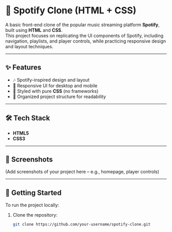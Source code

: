 # 🎵 Spotify Clone (HTML + CSS)

A basic front-end clone of the popular music streaming platform **Spotify**, built using **HTML** and **CSS**.  
This project focuses on replicating the UI components of Spotify, including navigation, playlists, and player controls, while practicing responsive design and layout techniques.

---

## ✨ Features
- 🎶 Spotify-inspired design and layout  
- 📱 Responsive UI for desktop and mobile  
- 🎨 Styled with pure **CSS** (no frameworks)  
- 📂 Organized project structure for readability  

---

## 🛠️ Tech Stack
- **HTML5**  
- **CSS3**  

---

## 📸 Screenshots
(Add screenshots of your project here – e.g., homepage, player controls)

---

## 🚀 Getting Started
To run the project locally:  
1. Clone the repository:  
   ```bash
   git clone https://github.com/your-username/spotify-clone.git
